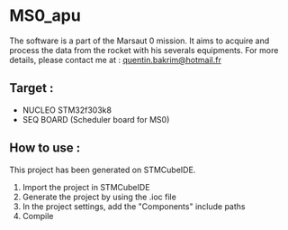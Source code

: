 # MS0_apu
The software is a part of the Marsaut 0 mission. It aims to acquire and process the data from the rocket with his severals equipments. 
For more details, please contact me at : quentin.bakrim@hotmail.fr

## Target :
- NUCLEO STM32f303k8
- SEQ BOARD (Scheduler board for MS0)

## How to use :
This project has been generated on STMCubeIDE. 
1. Import the project in STMCubeIDE
2. Generate the project by using the .ioc file
3. In the project settings, add the "Components" include paths
4. Compile
